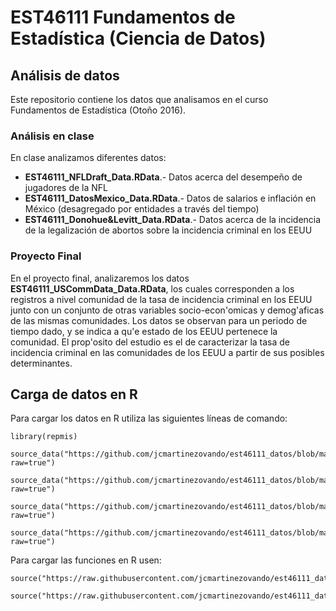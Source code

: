 # EST46111 Fundamentos de Estadística (Ciencia de Datos)

## Análisis de datos

Este repositorio contiene los datos que analisamos en el curso Fundamentos de Estadística (Otoño 2016).

### Análisis en clase

En clase analizamos diferentes datos:
- **EST46111_NFLDraft_Data.RData**.- Datos acerca del desempeño de jugadores de la NFL
- **EST46111_DatosMexico_Data.RData**.- Datos de salarios e inflación en México (desagregado por entidades a través del tiempo)
- **EST46111_Donohue&Levitt_Data.RData**.- Datos acerca de la incidencia de la legalización de abortos sobre la incidencia criminal en los EEUU

### Proyecto Final

En el proyecto final, analizaremos los datos **EST46111_USCommData_Data.RData**, los cuales corresponden a los registros a nivel comunidad de la tasa de incidencia criminal en los EEUU junto con un conjunto de otras variables socio-econ\'omicas y demog\'aficas de las mismas comunidades. Los datos se observan para un periodo de tiempo dado, y se indica a qu\'e estado de los EEUU pertenece la comunidad. El prop\'osito del estudio es el de caracterizar la tasa de incidencia criminal en las comunidades de los EEUU a partir de sus posibles determinantes.

## Carga de datos en R

Para cargar los datos en R utiliza las siguientes líneas de comando:

```
library(repmis)

source_data("https://github.com/jcmartinezovando/est46111_datos/blob/master/EST46111_NFLDraft_Data.RData?raw=true")

source_data("https://github.com/jcmartinezovando/est46111_datos/blob/master/EST46111_DatosMexico_Data.RData?raw=true")

source_data("https://github.com/jcmartinezovando/est46111_datos/blob/master/EST46111_Donohue&Levitt_Data.RData?raw=true")

source_data("https://github.com/jcmartinezovando/est46111_datos/blob/master/EST46111_MEXBaseline_Data.RData?raw=true")
```

Para cargar las funciones en R usen:

```
source("https://raw.githubusercontent.com/jcmartinezovando/est46111_datos/master/BayLinReg.R")

source("https://raw.githubusercontent.com/jcmartinezovando/est46111_datos/master/BayHierLinReg.R")
```
